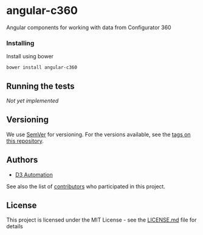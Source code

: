 # angular-c360
Angular components for working with data from Configurator 360

### Installing

Install using bower
```
bower install angular-c360
```

## Running the tests

_Not yet implemented_

## Versioning

We use [SemVer](http://semver.org/) for versioning. For the versions available, see the [tags on this repository](https://github.com/D3Automation/angular-c360/tags). 

## Authors

* [D3 Automation](http://d3tech.net/solutions/automation/)

See also the list of [contributors](https://github.com/D3Automation/angular-c360-sample/contributors) who participated in this project.

## License

This project is licensed under the MIT License - see the [LICENSE.md](LICENSE.md) file for details
